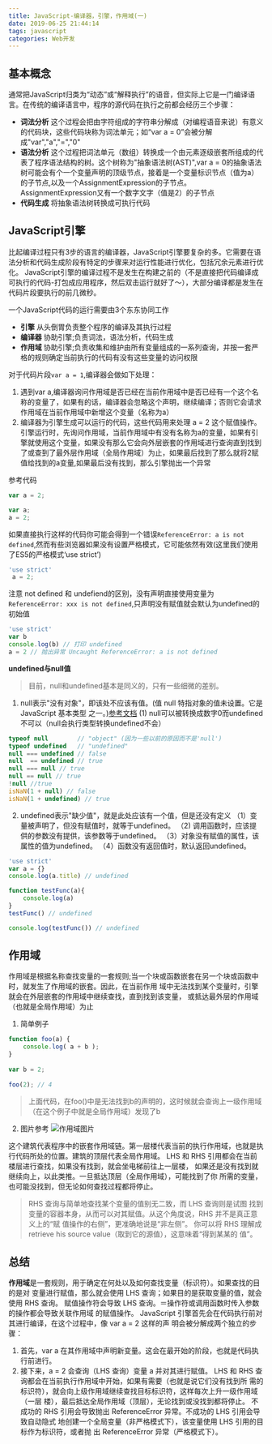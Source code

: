 ```yaml
---
title: JavaScript-编译器，引擎，作用域(一)
date: 2019-06-25 21:44:14
tags: javascript
categories: Web开发
---
```


## 基本概念
通常把JavaScript归类为“动态”或“解释执行”的语音，但实际上它是一门编译语言。在传统的编译语言中，程序的源代码在执行之前都会经历三个步骤：
* **词法分析**
    这个过程会把由字符组成的字符串分解成（对编程语音来说）有意义的代码块，这些代码块称为词法单元；如“var a = 0”会被分解成"var","a","=","0"
* **语法分析**
    这个过程把词法单元（数组）转换成一个由元素逐级嵌套所组成的代表了程序语法结构的树。这个树称为"抽象语法树(AST)",var a = 0的抽象语法树可能会有个一个变量声明的顶级节点，接着是一个变量标识节点（值为a）的子节点,以及一个AssignmentExpression的子节点。AssignmentExpression又有一个数字文字（值是2）的子节点
* **代码生成**
    将抽象语法树转换成可执行代码
<!-- more -->

## JavaScript引擎
比起编译过程只有3步的语言的编译器，JavaScript引擎要复杂的多。它需要在语法分析和代码生成阶段有特定的步骤来对运行性能进行优化，包括冗余元素进行优化。
JavaScript引擎的编译过程不是发生在构建之前的（不是直接把代码编译成可执行的代码-打包成应用程序，然后双击运行就好了～），大部分编译都是发生在代码片段要执行的前几微秒。

一个JavaScript代码的运行需要由3个东东协同工作
* **引擎**
从头倒胃负责整个程序的编译及其执行过程
* **编译器**
协助引擎;负责词法，语法分析，代码生成
* **作用域**
协助引擎;负责收集和维护由所有变量组成的一系列查询，并按一套严格的规则确定当前执行的代码有没有这些变量的访问权限

对于代码片段`var a = 1`,编译器会做如下处理：
1. 遇到var a,编译器询问作用域是否已经在当前作用域中是否已经有一个这个名称的变量了，如果有的话，编译器会忽略这个声明，继续编译；否则它会请求作用域在当前作用域中新增这个变量（名称为a）
2. 编译器为引擎生成可以运行的代码，这些代码用来处理 a = 2 这个赋值操作。引擎运行时，先询问作用域，当前作用域中有没有名称为a的变量，如果有引擎就使用这个变量，如果没有那么它会向外层嵌套的作用域进行查询直到找到了或查到了最外层作用域（全局作用域）为止，如果最后找到了那么就将2赋值给找到的a变量,如果最后没有找到，那么引擎抛出一个异常

参考代码

```js
var a = 2;
```

```js
var a;
a = 2;
```

如果直接执行这样的代码你可能会得到一个错误`ReferenceError: a is not defined`,然而有些浏览器如果没有设置严格模式，它可能依然有效(这里我们使用了ES5的严格模式‘use strict’)
```js
'use strict'
 a = 2;
```

注意 not defined 和 undefiend的区别，没有声明直接使用变量为`ReferenceError: xxx is not defined`,只声明没有赋值就会默认为undefined的初始值

```js
'use strict'
var b
console.log(b) // 打印 undefined
a = 2 // 抛出异常 Uncaught ReferenceError: a is not defined
```

**undefined与null值**
> 目前，null和undefined基本是同义的，只有一些细微的差别。
1. null表示"没有对象"，即该处不应该有值。(值 null 特指对象的值未设置。它是 JavaScript 基本类型 之一。)[参考文档](https://developer.mozilla.org/zh-CN/docs/Web/JavaScript/Reference/Global_Objects/null)
 (1) null可以被转换成数字0而undefined不可以（null会执行类型转换undefined不会）
 ```js
typeof null        // "object" (因为一些以前的原因而不是'null')
typeof undefined   // "undefined"
null === undefined // false
null  == undefined // true
null === null // true
null == null // true
!null //true
isNaN(1 + null) // false
isNaN(1 + undefined) // true
 ```
2. undefined表示"缺少值"，就是此处应该有一个值，但是还没有定义
（1）变量被声明了，但没有赋值时，就等于undefined。
（2) 调用函数时，应该提供的参数没有提供，该参数等于undefined。
（3）对象没有赋值的属性，该属性的值为undefined。
（4）函数没有返回值时，默认返回undefined。
 ```js
 'use strict'
 var a = {}
 console.log(a.title) // undefined

 function testFunc(a){
     console.log(a)
 }
 testFunc() // undefined

 console.log(testFunc()) // undefined
 ```
 
## 作用域
作用域是根据名称查找变量的一套规则;当一个块或函数嵌套在另一个块或函数中时，就发生了作用域的嵌套。因此，在当前作用 域中无法找到某个变量时，引擎就会在外层嵌套的作用域中继续查找，直到找到该变量， 或抵达最外层的作用域（也就是全局作用域）为止

1. 简单例子
```javascript
function foo(a) {     
    console.log( a + b ); 
} 
 
var b = 2; 
 
foo(2); // 4

```
> 上面代码，在foo()中是无法找到b的声明的，这时候就会查询上一级作用域（在这个例子中就是全局作用域）发现了b

2. 图片参考
![作用域图片](/images/scope.png)

这个建筑代表程序中的嵌套作用域链。第一层楼代表当前的执行作用域，也就是执行代码所处的位置。建筑的顶层代表全局作用域。
LHS 和 RHS 引用都会在当前楼层进行查找，如果没有找到，就会坐电梯前往上一层楼， 如果还是没有找到就继续向上，以此类推。一旦抵达顶层（全局作用域），可能找到了你 所需的变量，也可能没找到，但无论如何查找过程都将停止。

>RHS 查询与简单地查找某个变量的值别无二致，而 LHS 查询则是试图 找到变量的容器本身，从而可以对其赋值。从这个角度说，RHS 并不是真正意义上的“赋 值操作的右侧”，更准确地说是“非左侧”。
你可以将 RHS 理解成 retrieve his source value（取到它的源值），这意味着“得到某某的 值”。

## 总结
**作用域**是一套规则，用于确定在何处以及如何查找变量（标识符）。如果查找的目的是对 变量进行赋值，那么就会使用 LHS 查询；如果目的是获取变量的值，就会使用 RHS 查询。
赋值操作符会导致 LHS 查询。＝操作符或调用函数时传入参数的操作都会导致关联作用域 的赋值操作。
JavaScript 引擎首先会在代码执行前对其进行编译，在这个过程中，像 var a = 2 这样的声 明会被分解成两个独立的步骤：
1. 首先，var a 在其作用域中声明新变量。这会在最开始的阶段，也就是代码执行前进行。 
2. 接下来，a = 2 会查询（LHS 查询）变量 a 并对其进行赋值。
LHS 和 RHS 查询都会在当前执行作用域中开始，如果有需要（也就是说它们没有找到所 需的标识符），就会向上级作用域继续查找目标标识符，这样每次上升一级作用域（一层 楼），最后抵达全局作用域（顶层），无论找到或没找到都将停止。
不成功的 RHS 引用会导致抛出 ReferenceError 异常。不成功的 LHS 引用会导致自动隐式 地创建一个全局变量（非严格模式下），该变量使用 LHS 引用的目标作为标识符，或者抛 出 ReferenceError 异常（严格模式下）。


    
